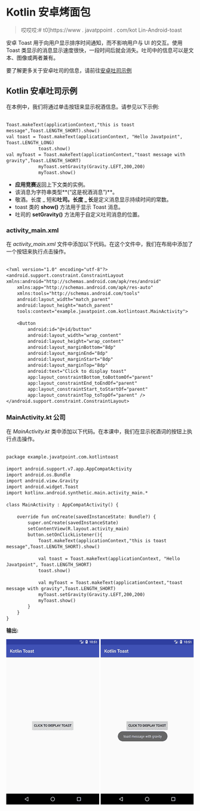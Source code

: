 # Kotlin 安卓烤面包

> 哎哎哎:# t0]https://www . javatppoint . com/kot Lin-Android-toast

安卓 Toast 用于向用户显示排序时间通知，而不影响用户与 UI 的交互。使用 Toast 类显示的消息显示速度很快，一段时间后就会消失。吐司中的信息可以是文本、图像或两者兼有。

要了解更多关于安卓吐司的信息，请前往[安卓吐司示例](android-toast-example)

## Kotlin 安卓吐司示例

在本例中，我们将通过单击按钮来显示祝酒信息。请参见以下示例:

```

Toast.makeText(applicationContext,"this is toast message",Toast.LENGTH_SHORT).show()
val toast = Toast.makeText(applicationContext, "Hello Javatpoint", Toast.LENGTH_LONG)
            toast.show()
val myToast = Toast.makeText(applicationContext,"toast message with gravity",Toast.LENGTH_SHORT)
            myToast.setGravity(Gravity.LEFT,200,200)
            myToast.show()

```

*   **应用竞赛**返回上下文类的实例。
*   该消息为字符串类型**(“这是祝酒消息”)**。
*   敬酒。长度 _ 短和**吐司。长度 _ 长**是定义消息显示持续时间的常数。
*   toast 类的 **show()** 方法用于显示 Toast 消息。
*   吐司的 **setGravity()** 方法用于自定义吐司消息的位置。

### activity_main.xml

在 *activity_main.xml* 文件中添加以下代码。在这个文件中，我们在布局中添加了一个按钮来执行点击操作。

```

<?xml version="1.0" encoding="utf-8"?>
<android.support.constraint.ConstraintLayout xmlns:android="http://schemas.android.com/apk/res/android"
    xmlns:app="http://schemas.android.com/apk/res-auto"
    xmlns:tools="http://schemas.android.com/tools"
    android:layout_width="match_parent"
    android:layout_height="match_parent"
    tools:context="example.javatpoint.com.kotlintoast.MainActivity">

    <Button
        android:id="@+id/button"
        android:layout_width="wrap_content"
        android:layout_height="wrap_content"
        android:layout_marginBottom="8dp"
        android:layout_marginEnd="8dp"
        android:layout_marginStart="8dp"
        android:layout_marginTop="8dp"
        android:text="Click to display toast"
        app:layout_constraintBottom_toBottomOf="parent"
        app:layout_constraintEnd_toEndOf="parent"
        app:layout_constraintStart_toStartOf="parent"
        app:layout_constraintTop_toTopOf="parent" />
</android.support.constraint.ConstraintLayout>

```

### MainActivity.kt 公司

在 *MainActivity.kt* 类中添加以下代码。在本课中，我们在显示祝酒词的按钮上执行点击操作。

```

package example.javatpoint.com.kotlintoast

import android.support.v7.app.AppCompatActivity
import android.os.Bundle
import android.view.Gravity
import android.widget.Toast
import kotlinx.android.synthetic.main.activity_main.*

class MainActivity : AppCompatActivity() {

    override fun onCreate(savedInstanceState: Bundle?) {
        super.onCreate(savedInstanceState)
        setContentView(R.layout.activity_main)
        button.setOnClickListener(){
            Toast.makeText(applicationContext,"this is toast message",Toast.LENGTH_SHORT).show()

            val toast = Toast.makeText(applicationContext, "Hello Javatpoint", Toast.LENGTH_SHORT)
            toast.show()

            val myToast = Toast.makeText(applicationContext,"toast message with gravity",Toast.LENGTH_SHORT)
            myToast.setGravity(Gravity.LEFT,200,200)
            myToast.show()
        }
    }
}

```

**输出:**

![Kotlin Android Toast](img/7818b4a54d0e14cdd29a6e342a56bc1b.png) ![Kotlin Android Toast](img/ac1ca51ea47bd5277389105cd1f4027c.png)